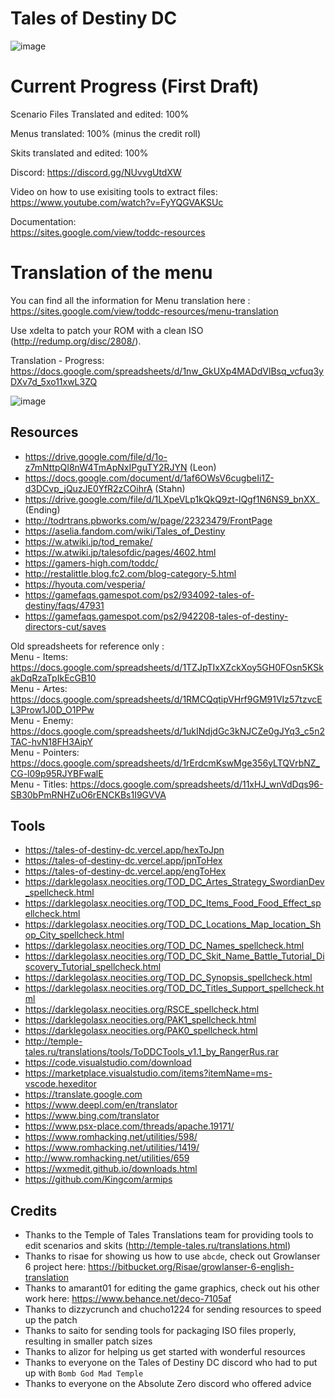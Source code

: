# Tales of Destiny DC
![image](https://user-images.githubusercontent.com/77897370/117694591-50db8180-b18d-11eb-852d-7aaedf63c962.png)

# Current Progress (First Draft)
Scenario Files Translated and edited: 100%

Menus translated: 100% (minus the credit roll)

Skits translated and edited: 100%

Discord: 
https://discord.gg/NUvvgUtdXW

Video on how to use exisiting tools to extract files:  
https://www.youtube.com/watch?v=FyYQGVAKSUc  

Documentation:  
https://sites.google.com/view/toddc-resources

# Translation of the menu
You can find all the information for Menu translation here : https://sites.google.com/view/toddc-resources/menu-translation

Use xdelta to patch your ROM with a clean ISO (http://redump.org/disc/2808/).  

Translation - Progress: https://docs.google.com/spreadsheets/d/1nw_GkUXp4MADdVlBsq_vcfuq3yDXv7d_5xo11xwL3ZQ

![image](https://user-images.githubusercontent.com/77897370/118372936-0dfd1d80-b582-11eb-9bca-00ce96672d1b.png)


## Resources
- https://drive.google.com/file/d/1o-z7mNttpQI8nW4TmApNxIPguTY2RJYN (Leon)
- https://docs.google.com/document/d/1af6OWsV6cugbeIi1Z-d3DCvp_jQuzJE0YfR2zCOihrA (Stahn)
- https://drive.google.com/file/d/1LXpeVLp1kQkQ9zt-lQgf1N6NS9_bnXX_ (Ending)
- http://todrtrans.pbworks.com/w/page/22323479/FrontPage
- https://aselia.fandom.com/wiki/Tales_of_Destiny
- https://w.atwiki.jp/tod_remake/
- https://w.atwiki.jp/talesofdic/pages/4602.html
- https://gamers-high.com/toddc/
- http://restalittle.blog.fc2.com/blog-category-5.html
- https://hyouta.com/vesperia/
- https://gamefaqs.gamespot.com/ps2/934092-tales-of-destiny/faqs/47931
- https://gamefaqs.gamespot.com/ps2/942208-tales-of-destiny-directors-cut/saves

Old spreadsheets for reference only :   
Menu - Items: https://docs.google.com/spreadsheets/d/1TZJpTIxXZckXoy5GH0FOsn5KSkakDqRzaTpIkEcGB10  
Menu - Artes: https://docs.google.com/spreadsheets/d/1RMCQqtipVHrf9GM91VIz57tzvcEL3Prow1J0D_O1PPw  
Menu - Enemy: https://docs.google.com/spreadsheets/d/1ukINdjdGc3kNJCZe0gJYq3_c5n2TAC-hvN18FH3AipY  
Menu - Pointers: https://docs.google.com/spreadsheets/d/1rErdcmKswMge356yLTQVrbNZ_CG-l09p95RJYBFwalE  
Menu - Titles: https://docs.google.com/spreadsheets/d/11xHJ_wnVdDqs96-SB30bPmRNHZuO6rENCKBs1I9GVVA  

## Tools
- https://tales-of-destiny-dc.vercel.app/hexToJpn
- https://tales-of-destiny-dc.vercel.app/jpnToHex
- https://tales-of-destiny-dc.vercel.app/engToHex
- https://darklegolasx.neocities.org/TOD_DC_Artes_Strategy_SwordianDev_spellcheck.html
- https://darklegolasx.neocities.org/TOD_DC_Items_Food_Food_Effect_spellcheck.html
- https://darklegolasx.neocities.org/TOD_DC_Locations_Map_location_Shop_City_spellcheck.html
- https://darklegolasx.neocities.org/TOD_DC_Names_spellcheck.html
- https://darklegolasx.neocities.org/TOD_DC_Skit_Name_Battle_Tutorial_Discovery_Tutorial_spellcheck.html
- https://darklegolasx.neocities.org/TOD_DC_Synopsis_spellcheck.html
- https://darklegolasx.neocities.org/TOD_DC_Titles_Support_spellcheck.html
- https://darklegolasx.neocities.org/RSCE_spellcheck.html
- https://darklegolasx.neocities.org/PAK1_spellcheck.html
- https://darklegolasx.neocities.org/PAK0_spellcheck.html
- http://temple-tales.ru/translations/tools/ToDDCTools_v1.1_by_RangerRus.rar
- https://code.visualstudio.com/download
- https://marketplace.visualstudio.com/items?itemName=ms-vscode.hexeditor
- https://translate.google.com
- https://www.deepl.com/en/translator
- https://www.bing.com/translator
- https://www.psx-place.com/threads/apache.19171/
- https://www.romhacking.net/utilities/598/
- https://www.romhacking.net/utilities/1419/
- http://www.romhacking.net/utilities/659
- https://wxmedit.github.io/downloads.html
- https://github.com/Kingcom/armips

## Credits
- Thanks to the Temple of Tales Translations team for providing tools to edit scenarios and skits (http://temple-tales.ru/translations.html) 
- Thanks to risae for showing us how to use `abcde`, check out Growlanser 6 project here: https://bitbucket.org/Risae/growlanser-6-english-translation
- Thanks to amarant01 for editing the game graphics, check out his other work here: https://www.behance.net/deco-7105af
- Thanks to dizzycrunch and chucho1224 for sending resources to speed up the patch
- Thanks to saito for sending tools for packaging ISO files properly, resulting in smaller patch sizes
- Thanks to alizor for helping us get started with wonderful resources
- Thanks to everyone on the Tales of Destiny DC discord who had to put up with `Bomb God Mad Temple`
- Thanks to everyone on the Absolute Zero discord who offered advice
